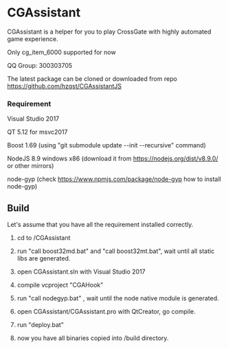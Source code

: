 # CGAssistant
CGAssistant is a helper for you to play CrossGate with highly automated game experience.

Only cg_item_6000 supported for now

QQ Group: 300303705

The latest package can be cloned or downloaded from repo https://github.com/hzqst/CGAssistantJS

### Requirement

Visual Studio 2017

QT 5.12 for msvc2017

Boost 1.69 (using "git submodule update --init --recursive" command)

NodeJS 8.9 windows x86 (download it from https://nodejs.org/dist/v8.9.0/ or other mirrors)

node-gyp (check https://www.npmjs.com/package/node-gyp how to install node-gyp)

## Build

Let's assume that you have all the requirement installed correctly.

1. cd to /CGAssistant

2. run "call boost32md.bat" and "call boost32mt.bat", wait until all static libs are generated.

3. open CGAssistant.sln with Visual Studio 2017

4. compile vcproject "CGAHook"

5. run "call nodegyp.bat" , wait until the node native module is generated.

6. open CGAssistant/CGAssistant.pro with QtCreator, go compile.

7. run "deploy.bat"

8. now you have all binaries copied into /build directory.
